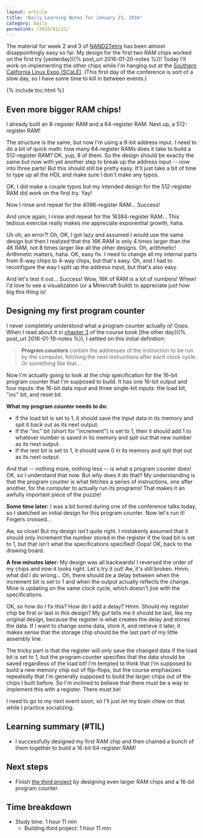 ```yaml
---
layout: article
title: "Daily Learning Notes for January 21, 2016"
category: Daily
permalink: /2016/01/21/
---
```


The material for week 2 and 3 of [NAND2Tetris](http://nand2tetris.org/) has been almost disappointingly easy so far. My design for the first two RAM chips worked on the first try [yesterday]({% post_url 2016-01-20-notes %})! Today I'll work on implementing the other chips while I'm hanging out at the [Southern California Linux Expo (SCaLE)](www.socallinuxexpo.org/). (This first day of the conference is sort of a slow day, so I have some time to kill in between events.)

{% include toc.html %}

## Even more bigger RAM chips!

I already built an 8-register RAM and a 64-register RAM. Next up, a 512-register RAM!

The structure is the same, but now I'm using a 9-bit address input. I need to do a bit of quick math: how many 64-register RAMs does it take to build a 512-register RAM? OK, yup, 8 of them. So the design should be exactly the same but now with yet another step to break up the address input -- now into three parts! But this should still be pretty easy. It'll just take a bit of time to type up all the HDL and make sure I don't make any typos.

OK, I did make a couple typos but my intended design for the 512-register RAM did work on the first try. Yay!

Now I rinse and repeat for the 4096-register RAM... Success!

And once again, I rinse and repeat for the 16384-register RAM... This tedious exercise really makes me appreciate exponential growth, haha.

Uh oh, an error?! Oh, OK, I got lazy and assumed I would use the same design but then I realized that the 16K RAM is only 4 times larger than the 4K RAM, not 8 times larger like all the other designs. Oh, arithmetic! Arithmetic matters, haha. OK, easy fix. I need to change all my internal parts from 8-way chips to 4-way chips, but that's easy. Oh, and I had to reconfigure the way I split up the address input, but that's also easy.

And let's test it out... Success! Wow, 16K of RAM is a lot of numbers! Whew! I'd love to see a visualization (or a Minecraft build) to appreciate just how big this thing is!

## Designing my first program counter

I never completely understood what a program counter actually *is*! Oops. When I read about it in [chapter 3](http://nand2tetris.org/chapters/chapter%2003.pdf) of the course book [the other day]({% post_url 2016-01-19-notes %}), I settled on this initial definition:

>**Program counters** contain the addresses of the instruction to be run by the computer, fetching the next instructions after each clock cycle. Or something like that...

Now I'm actually going to look at the chip specification for the 16-bit program counter that I'm supposed to build. It has one 16-bit output and four inputs: the 16-bit data input and three single-bit inputs: the load bit, "inc" bit, and reset bit. 

**What my program counter needs to do:**

- If the load bit is set to 1, it should save the input data in its memory and spit it back out as its next output.
- If the "inc" bit (short for "increment") is set to 1, then it should add 1 to whatever number is saved in its memory and spit out that new number as its next output.
- If the rest bit is set to 1, it should save 0 in its memory and spit that out as its next output.

And that -- nothing more, nothing less -- is what a program counter does! OK, so I understand that now. But *why* does it do that? My understanding is that the program counter is what fetches a series of instructions, one after another, for the computer to actually run its programs! That makes it an awfully important piece of the puzzle!

**Some time later:** I was a bit bored during one of the conference talks today, so I sketched an initial design for this program counter. Now let's run it! Fingers crossed...

Aw, so close! But my design isn't quite right. I mistakenly assumed that it should only increment the number stored in the register if the load bit is set to 1, but that isn't what the specifications specified! Oops! OK, back to the drawing board. 

**A few minutes later:** My design was all backwards! I reversed the order of my chips and now it looks right. Let's try it out! Aw, it's still broken. Hmm, what did I do wrong... Oh, there should be a delay between when the increment bit is set to 1 and when the output actually reflects the change. Mine is updating on the same clock cycle, which doesn't jive with the specifications.

OK, so how do I fix this? How do I add a delay? Hmm. Should my register chip be first or last in this design? My gut tells me it should be last, like my original design, because the register is what creates the delay and stores the data. If I want to change some data, store it, and retrieve it later, it makes sense that the storage chip should be the last part of my little assembly line.

The tricky part is that the register will only save the changed data if the load bit is set to 1, but the program counter specifies that the data should be saved regardless of the load bit! I'm tempted to think that I'm supposed to build a new memory chip out of flip-flops, but the course emphasizes repeatedly that I'm generally supposed to build the larger chips out of the chips I built before. So I'm inclined to believe that there must be a way to implement this with a register. There must be!

I need to go to my next event soon, so I'll just let my brain chew on that while I practice socializing.

## Learning summary (#TIL)

- I successfully designed my first RAM chip and then chained a bunch of them together to build a 16-bit 64-register RAM!

## Next steps

- Finish [the third project](http://nand2tetris.org/03.php) by designing even larger RAM chips and a 16-bit program counter.

## Time breakdown

- Study time: 1 hour 11 min
  - Building third project: 1 hour 11 min